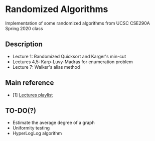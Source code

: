 # Randomized Algorithms

Implementation of some randomized algorithms from UCSC CSE290A Spring 2020 class

## Description

- Lecture 1: Randomized Quicksort and Karger's min-cut
- Lectures 4,5: Karp-Luvy-Madras for enumeration problem
- Lecture 7: Walker's alias method

## Main reference

- [1] [Lectures playlist](https://www.youtube.com/watch?v=sXHr3CDAeWE&list=PLOQjlWvnI0faRpH2oJcyW4CuM5Clt8a2n)


## TO-DO(?)

- Estimate the average degree of a graph
- Uniformity testing
- HyperLogLog algorithm
